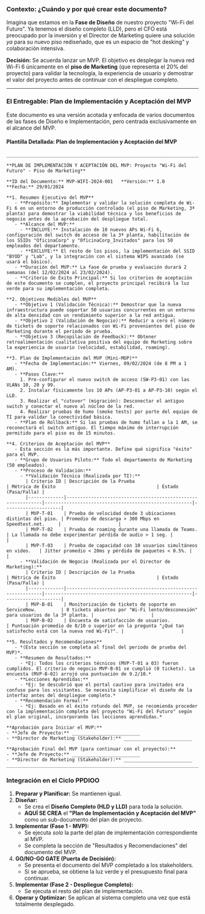 ### **Contexto: ¿Cuándo y por qué crear este documento?**

Imagina que estamos en la **Fase de Diseño** de nuestro proyecto "Wi-Fi del Futuro". Ya tenemos el diseño completo (LLD), pero el CFO está preocupado por la inversión y el Director de Marketing quiere una solución *ya* para su nuevo piso rediseñado, que es un espacio de "hot desking" y colaboración intensiva.

**Decisión:** Se acuerda lanzar un MVP. El objetivo es desplegar la nueva red Wi-Fi 6 únicamente en el **piso de Marketing** (que representa el 20% del proyecto) para validar la tecnología, la experiencia de usuario y demostrar el valor del proyecto antes de continuar con el despliegue completo.

---

### **El Entregable: Plan de Implementación y Aceptación del MVP**

Este documento es una versión acotada y enfocada de varios documentos de las fases de Diseño e Implementación, pero centrada exclusivamente en el alcance del MVP.

#### **Plantilla Detallada: Plan de Implementación y Aceptación del MVP**

```
________________________________________________________________________________

**PLAN DE IMPLEMENTACIÓN Y ACEPTACIÓN DEL MVP: Proyecto "Wi-Fi del Futuro" - Piso de Marketing**

**ID del Documento:** MVP-WIFI-2024-001   **Versión:** 1.0   **Fecha:** 29/01/2024

**1. Resumen Ejecutivo del MVP**
   - **Propósito:** Implementar y validar la solución completa de Wi-Fi 6 en un entorno de producción controlado (el piso de Marketing, 3ª planta) para demostrar la viabilidad técnica y los beneficios de negocio antes de la aprobación del despliegue total.
   - **Alcance del MVP:**
     - **INCLUYE:** Instalación de 10 nuevos APs Wi-Fi 6, configuración del switch de acceso de la 3ª planta, habilitación de los SSIDs "OficinaCorp" y "OficinaCorp_Invitados" para los 50 empleados del departamento.
     - **EXCLUYE:** El resto de los pisos, la implementación del SSID "BYOD" y "Lab", y la integración con el sistema WIPS avanzado (se usará el básico).
   - **Duración del MVP:** La fase de prueba y evaluación durará 2 semanas (del 12/02/2024 al 23/02/2024).
   - **Criterio de Éxito Principal:** Si los criterios de aceptación de este documento se cumplen, el proyecto principal recibirá la luz verde para su implementación completa.

**2. Objetivos Medibles del MVP**
   - **Objetivo 1 (Validación Técnica):** Demostrar que la nueva infraestructura puede soportar 50 usuarios concurrentes en un entorno de alta densidad con un rendimiento superior a la red antigua.
   - **Objetivo 2 (Validación de Negocio):** Reducir a cero el número de tickets de soporte relacionados con Wi-Fi provenientes del piso de Marketing durante el periodo de prueba.
   - **Objetivo 3 (Recopilación de Feedback):** Obtener retroalimentación cualitativa positiva del equipo de Marketing sobre la experiencia de usuario (velocidad, estabilidad, roaming).

**3. Plan de Implementación del MVP (Mini-MOP)**
   - **Fecha de Implementación:** Viernes, 09/02/2024 (de 8 PM a 1 AM).
   - **Pasos Clave:**
     1. Pre-configurar el nuevo switch de acceso (SW-P3-01) con las VLANs 10, 20 y 99.
     2. Instalar físicamente los 10 APs (AP-P3-01 a AP-P3-10) según el LLD.
     3. Realizar el "cutover" (migración): Desconectar el antiguo switch y conectar el nuevo al núcleo de la red.
     4. Realizar pruebas de humo (smoke tests) por parte del equipo de TI para validar la conectividad básica.
   - **Plan de Rollback:** Si las pruebas de humo fallan a la 1 AM, se reconectará el switch antiguo. El tiempo máximo de interrupción permitido para el piso es de 15 minutos.

**4. Criterios de Aceptación del MVP**
   - Esta sección es la más importante. Define qué significa "éxito" para el MVP.
   - **Grupo de Usuarios Piloto:** Todo el departamento de Marketing (50 empleados).
   - **Proceso de Validación:**
     - **Validación Técnica (Realizada por TI):**
       | Criterio ID | Descripción de la Prueba                                    | Métrica de Éxito                                     | Estado (Pasa/Falla) |
       |-------------|-------------------------------------------------------------|------------------------------------------------------|---------------------|
       | MVP-T-01    | Prueba de velocidad desde 3 ubicaciones distintas del piso. | Promedio de descarga > 300 Mbps en Speedtest.net.     |                     |
       | MVP-T-02    | Prueba de roaming durante una llamada de Teams.             | La llamada no debe experimentar pérdida de audio > 1 seg. |                     |
       | MVP-T-03    | Prueba de capacidad con 10 usuarios simultáneos en video.   | Jitter promedio < 20ms y pérdida de paquetes < 0.5%. |                     |
     - **Validación de Negocio (Realizada por el Director de Marketing):**
       | Criterio ID | Descripción de la Prueba                                    | Métrica de Éxito                                     | Estado (Pasa/Falla) |
       |-------------|-------------------------------------------------------------|------------------------------------------------------|---------------------|
       | MVP-B-01    | Monitorización de tickets de soporte en ServiceNow.         | 0 tickets abiertos por "Wi-Fi lento/desconexión" para usuarios de la 3ª planta. |                     |
       | MVP-B-02    | Encuesta de satisfacción de usuarios.                       | Puntuación promedio de 8/10 o superior en la pregunta "¿Qué tan satisfecho está con la nueva red Wi-Fi?". |                     |

**5. Resultados y Recomendaciones**
   - *(Esta sección se completa al final del periodo de prueba del MVP)*.
   - **Resumen de Resultados:**
     - *Ej: Todos los criterios técnicos (MVP-T-01 a 03) fueron cumplidos. El criterio de negocio MVP-B-01 se cumplió (0 tickets). La encuesta (MVP-B-02) arrojó una puntuación de 9.2/10.*
   - **Lecciones Aprendidas:**
     - *Ej: Se descubrió que el portal cautivo para invitados era confuso para los visitantes. Se necesita simplificar el diseño de la interfaz antes del despliegue completo.*
   - **Recomendación Formal:**
     - *Ej: Basado en el éxito rotundo del MVP, se recomienda proceder con la implementación completa del proyecto "Wi-Fi del Futuro" según el plan original, incorporando las lecciones aprendidas.*

**Aprobación para Iniciar el MVP:**
- **Jefe de Proyecto:** _________________________
- **Director de Marketing (Stakeholder):** _________________________

**Aprobación Final del MVP (para continuar con el proyecto):**
- **Jefe de Proyecto:** _________________________
- **Director de Marketing (Stakeholder):** _________________________
________________________________________________________________________________
```

### **Integración en el Ciclo PPDIOO**

1.  **Preparar y Planificar:** Se mantienen igual.
2.  **Diseñar:**
    *   Se crea el **Diseño Completo (HLD y LLD)** para toda la solución.
    *   **AQUÍ SE CREA** el **"Plan de Implementación y Aceptación del MVP"** como un sub-documento del plan de proyecto.
3.  **Implementar (Fase 1 - MVP):**
    *   Se ejecuta *solo* la parte del plan de implementación correspondiente al MVP.
    *   Se completa la sección de "Resultados y Recomendaciones" del documento del MVP.
4.  **GO/NO-GO GATE (Puerta de Decisión):**
    *   Se presenta el documento del MVP completado a los stakeholders.
    *   Si se aprueba, se obtiene la luz verde y el presupuesto final para continuar.
5.  **Implementar (Fase 2 - Despliegue Completo):**
    *   Se ejecuta el resto del plan de implementación.
6.  **Operar y Optimizar:** Se aplican al sistema completo una vez que está totalmente desplegado.


